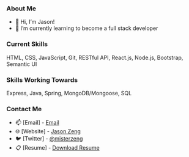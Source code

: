### About Me
- 👋 Hi, I’m Jason!
- 🌱 I’m currently learning to become a full stack developer

### Current Skills
HTML, CSS, JavaScript, Git, RESTful API, React.js, Node.js, Bootstrap, Semantic UI
### Skills Working Towards
Express, Java, Spring, MongoDB/Mongoose, SQL

### Contact Me
- 📫 [Email] - [Email](Officialjasonzeng@gmail.com)
- 🌐 [Website] - [Jason Zeng](https://mister-zeng.github.io/Portfolio-Website/)
- 🐦 [Twitter] - [@misterzeng](https://www.twitter.com/misterzeng)
- 📋 [Resume] - [Download Resume](https://github.com/Mister-Zeng/Mister-Zeng/raw/main/Jason%20Zeng_Resume.pdf)
